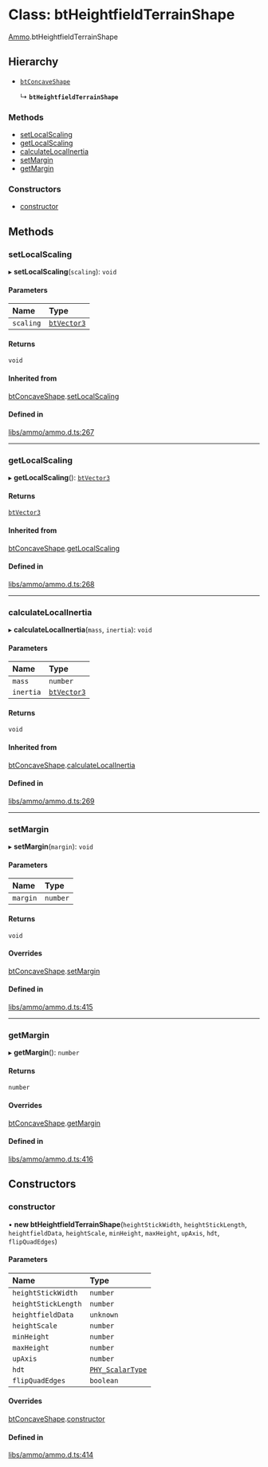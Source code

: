 # Class: btHeightfieldTerrainShape

[Ammo](../modules/Ammo.md).btHeightfieldTerrainShape

## Hierarchy

- [`btConcaveShape`](Ammo.btConcaveShape.md)

  ↳ **`btHeightfieldTerrainShape`**


### Methods

- [setLocalScaling](Ammo.btHeightfieldTerrainShape.md#setlocalscaling)
- [getLocalScaling](Ammo.btHeightfieldTerrainShape.md#getlocalscaling)
- [calculateLocalInertia](Ammo.btHeightfieldTerrainShape.md#calculatelocalinertia)
- [setMargin](Ammo.btHeightfieldTerrainShape.md#setmargin)
- [getMargin](Ammo.btHeightfieldTerrainShape.md#getmargin)

### Constructors

- [constructor](Ammo.btHeightfieldTerrainShape.md#constructor)

## Methods

### setLocalScaling

▸ **setLocalScaling**(`scaling`): `void`

#### Parameters

| Name | Type |
| :------ | :------ |
| `scaling` | [`btVector3`](Ammo.btVector3.md) |

#### Returns

`void`

#### Inherited from

[btConcaveShape](Ammo.btConcaveShape.md).[setLocalScaling](Ammo.btConcaveShape.md#setlocalscaling)

#### Defined in

[libs/ammo/ammo.d.ts:267](https://github.com/Orillusion/orillusion/blob/main/src/libs/ammo/ammo.d.ts#L267)

___

### getLocalScaling

▸ **getLocalScaling**(): [`btVector3`](Ammo.btVector3.md)

#### Returns

[`btVector3`](Ammo.btVector3.md)

#### Inherited from

[btConcaveShape](Ammo.btConcaveShape.md).[getLocalScaling](Ammo.btConcaveShape.md#getlocalscaling)

#### Defined in

[libs/ammo/ammo.d.ts:268](https://github.com/Orillusion/orillusion/blob/main/src/libs/ammo/ammo.d.ts#L268)

___

### calculateLocalInertia

▸ **calculateLocalInertia**(`mass`, `inertia`): `void`

#### Parameters

| Name | Type |
| :------ | :------ |
| `mass` | `number` |
| `inertia` | [`btVector3`](Ammo.btVector3.md) |

#### Returns

`void`

#### Inherited from

[btConcaveShape](Ammo.btConcaveShape.md).[calculateLocalInertia](Ammo.btConcaveShape.md#calculatelocalinertia)

#### Defined in

[libs/ammo/ammo.d.ts:269](https://github.com/Orillusion/orillusion/blob/main/src/libs/ammo/ammo.d.ts#L269)

___

### setMargin

▸ **setMargin**(`margin`): `void`

#### Parameters

| Name | Type |
| :------ | :------ |
| `margin` | `number` |

#### Returns

`void`

#### Overrides

[btConcaveShape](Ammo.btConcaveShape.md).[setMargin](Ammo.btConcaveShape.md#setmargin)

#### Defined in

[libs/ammo/ammo.d.ts:415](https://github.com/Orillusion/orillusion/blob/main/src/libs/ammo/ammo.d.ts#L415)

___

### getMargin

▸ **getMargin**(): `number`

#### Returns

`number`

#### Overrides

[btConcaveShape](Ammo.btConcaveShape.md).[getMargin](Ammo.btConcaveShape.md#getmargin)

#### Defined in

[libs/ammo/ammo.d.ts:416](https://github.com/Orillusion/orillusion/blob/main/src/libs/ammo/ammo.d.ts#L416)

## Constructors

### constructor

• **new btHeightfieldTerrainShape**(`heightStickWidth`, `heightStickLength`, `heightfieldData`, `heightScale`, `minHeight`, `maxHeight`, `upAxis`, `hdt`, `flipQuadEdges`)

#### Parameters

| Name | Type |
| :------ | :------ |
| `heightStickWidth` | `number` |
| `heightStickLength` | `number` |
| `heightfieldData` | `unknown` |
| `heightScale` | `number` |
| `minHeight` | `number` |
| `maxHeight` | `number` |
| `upAxis` | `number` |
| `hdt` | [`PHY_ScalarType`](../types/Ammo.PHY_ScalarType.md) |
| `flipQuadEdges` | `boolean` |

#### Overrides

[btConcaveShape](Ammo.btConcaveShape.md).[constructor](Ammo.btConcaveShape.md#constructor)

#### Defined in

[libs/ammo/ammo.d.ts:414](https://github.com/Orillusion/orillusion/blob/main/src/libs/ammo/ammo.d.ts#L414)
